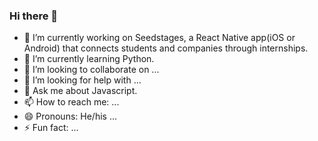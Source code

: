 ### Hi there 👋

- 🔭 I’m currently working on Seedstages, a React Native app(iOS or Android) that connects students and companies through internships.
- 🌱 I’m currently learning Python.
- 👯 I’m looking to collaborate on ...
- 🤔 I’m looking for help with ...
- 💬 Ask me about Javascript.
- 📫 How to reach me: ...
- 😄 Pronouns: He/his ...
- ⚡ Fun fact: ...
